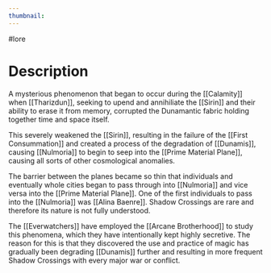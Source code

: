 ```yaml
---
thumbnail:
---
```

#lore
# Description
A mysterious phenomenon that began to occur during the [[Calamity]] when [[Tharizdun]], seeking to upend and annihiliate the [[Sirin]] and their ability to erase it from memory, corrupted the Dunamantic fabric holding together time and space itself.

This severely weakened the [[Sirin]], resulting in the failure of the [[First Consummation]] and created a process of the degradation of [[Dunamis]], causing [[Nulmoria]] to begin to seep into the [[Prime Material Plane]], causing all sorts of other cosmological anomalies.

The barrier between the planes became so thin that individuals and eventually whole cities began to pass through into [[Nulmoria]] and vice versa into the [[Prime Material Plane]]. One of the first individuals to pass into the [[Nulmoria]] was [[Alina Baenre]]. Shadow Crossings are rare and therefore its nature is not fully understood.

The [[Everwatchers]] have employed the [[Arcane Brotherhood]] to study this phenomena, which they have intentionally kept highly secretive. The reason for this is that they discovered the use and practice of magic has gradually been degrading [[Dunamis]] further and resulting in more frequent Shadow Crossings with every major war or conflict.